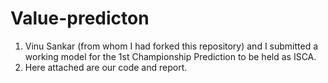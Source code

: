 # Value-predicton
1. Vinu Sankar (from whom I had forked this repository) and I submitted a working model for the 1st Championship Prediction
      to be held as ISCA.
2. Here attached are our code and report.
